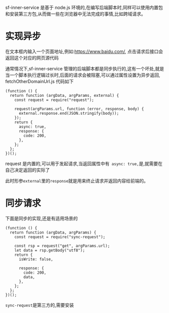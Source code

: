 sf-inner-service 是基于 node.js 环境的,在编写后端脚本时,同样可以使用内置包和安装第三方包,从而做一些在浏览器中无法完成的事情,比如跨域请求。

# 实现异步

在文本框内输入一个页面地址,例如:https://www.baidu.com/, 点击请求后接口会返回这个对应的网页源代码

通常情况下,sf-inner-service 管理的后端脚本都是同步执行的,这有一个坏处,就是当一个脚本执行逻辑过长时,后面的请求会被阻塞,可以通过属性设置为异步返回, fetchOtherDomainUrl.js 代码如下

```
(function () {
  return function (argData, argParams, external) {
    const request = require("request");

    request(argParams.url, function (error, response, body) {
      external.response.end(JSON.stringify(body));
    });
    return {
      async: true,
      response: {
        code: 200,
      },
    };
  };
})();
```

request 是内置的,可以用于发起请求,当返回属性中有` async: true,`是,就需要在自己决定返回的实际了

此时形参`external`里的`response`就是用来终止请求并返回内容给前端的。

# 同步请求

下面是同步的实现,还是有适用场景的

```
(function () {
  return function (argData, argParams) {
    const request = require("sync-request");

    const rsp = request("get", argParams.url);
    let data = rsp.getBody("utf8");
    return {
      isWrite: false,

      response: {
        code: 200,
        data,
      },
    };
  };
})();

```

`sync-request`是第三方的,需要安装

